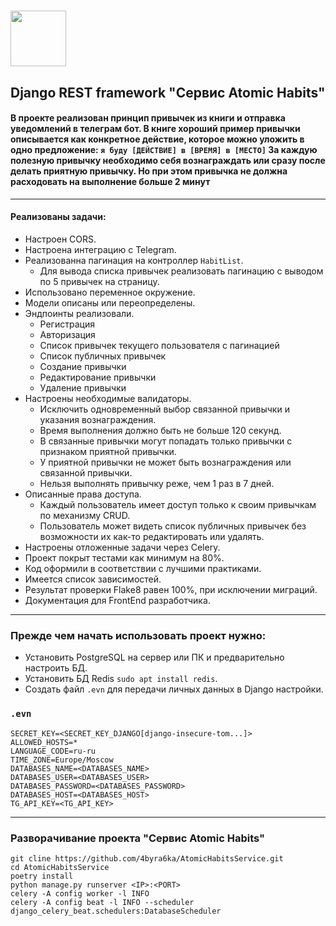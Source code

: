 # <img src="https://i2.wp.com/www.samuelthomasdavies.com/wp-content/uploads/2021/01/Atomic-Habits-Summary.jpeg?resize=172%2C260&ssl=1" width="89"/>

## Django REST framework "Сервис Atomic Habits"

#### В проекте реализован принцип привычек из книги и отправка уведомлений в телеграм бот. В книге хороший пример привычки описывается как конкретное действие, которое можно уложить в одно предложение: `я буду [ДЕЙСТВИЕ] в [ВРЕМЯ] в [МЕСТО]` За каждую полезную привычку необходимо себя вознаграждать или сразу после делать приятную привычку. Но при этом привычка не должна расходовать на выполнение больше 2 минут
***
#### Реализованы задачи:
* Настроен CORS.
* Настроена интеграцию с Telegram.
* Реализованна пагинация на контроллер `HabitList`.
  * Для вывода списка привычек реализовать пагинацию с выводом по 5 привычек на страницу. 
* Использовано переменное окружение.
* Модели описаны или переопределены.
* Эндпоинты реализовали.
  * Регистрация
  * Авторизация
  * Список привычек текущего пользователя с пагинацией
  * Список публичных привычек
  * Создание привычки
  * Редактирование привычки
  * Удаление привычки
* Настроены необходимые валидаторы.
  * Исключить одновременный выбор связанной привычки и указания вознаграждения.
  * Время выполнения должно быть не больше 120 секунд.
  * В связанные привычки могут попадать только привычки с признаком приятной привычки.
  * У приятной привычки не может быть вознаграждения или связанной привычки.
  * Нельзя выполнять привычку реже, чем 1 раз в 7 дней.
* Описанные права доступа.
  * Каждый пользователь имеет доступ только к своим привычкам по механизму CRUD.
  * Пользователь может видеть список публичных привычек без возможности их как-то редактировать или удалять.
* Настроены отложенные задачи через Celery.
* Проект покрыт тестами как минимум на 80%.
* Код оформили в соответствии с лучшими практиками.
* Имеется список зависимостей.
* Результат проверки Flake8 равен 100%, при исключении миграций.
* Документация для FrontEnd разработчика.
***
### Прежде чем начать использовать проект нужно:
* Установить PostgreSQL на сервер или ПК и предварительно настроить БД.
* Установить БД Redis `sudo apt install redis`.
* Создать файл `.evn` для передачи личных данных в Django настройки.

### `.evn`
    SECRET_KEY=<SECRET_KEY_DJANGO[django-insecure-tom...]>
    ALLOWED_HOSTS=*
    LANGUAGE_CODE=ru-ru
    TIME_ZONE=Europe/Moscow
    DATABASES_NAME=<DATABASES_NAME>
    DATABASES_USER=<DATABASES_USER>
    DATABASES_PASSWORD=<DATABASES_PASSWORD>
    DATABASES_HOST=<DATABASES_HOST>
    TG_API_KEY=<TG_API_KEY>

***
### Разворачивание проекта "Сервис Atomic Habits"
    git cline https://github.com/4byra6ka/AtomicHabitsService.git
    cd AtomicHabitsService
    poetry install
    python manage.py runserver <IP>:<PORT>
    celery -A config worker -l INFO
    celery -A config beat -l INFO --scheduler django_celery_beat.schedulers:DatabaseScheduler
